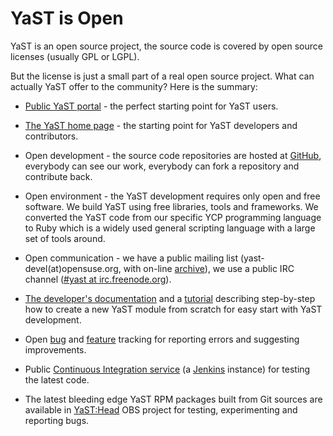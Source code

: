 YaST is Open
============

YaST is an open source project, the source code is covered by open source
licenses (usually GPL or LGPL).

But the license is just a small part of a real open source project. What can
actually YaST offer to the community? Here is the summary:

- [Public YaST portal](https://en.opensuse.org/Portal:YaST) - the perfect
  starting point for YaST users.

- [The YaST home page](http://yast.github.io/) - the starting point for YaST
  developers and contributors.

- Open development - the source code repositories are hosted at
  [GitHub](https://github.com/yast), everybody can see our work, everybody can
  fork a repository and contribute back.

- Open environment - the YaST development requires only open and free software.
  We build YaST using free libraries, tools and frameworks. We converted the
  YaST code from our specific YCP programming language to Ruby which is a widely
  used general scripting language with a large set of tools around.

- Open communication - we have a public mailing list
  (yast-devel(at)opensuse.org, with on-line
  [archive](http://lists.opensuse.org/yast-devel)), we use a public IRC channel
  ([#yast at irc.freenode.org](https://webchat.freenode.net/?channels=%23yast)).

- [The developer's documentation](http://yastgithubio.readthedocs.org/en/latest/)
  and a [tutorial](http://yast.github.io/yast-journalctl-tutorial/) describing
  step-by-step how to create a new YaST module from scratch for easy start with
  YaST development.

- Open [bug](https://bugzilla.suse.com) and
  [feature](https://fate.opensuse.org) tracking for reporting errors and
  suggesting improvements.

- Public [Continuous Integration service](https://ci.opensuse.org/view/Yast/)
  (a [Jenkins](http://jenkins-ci.org/) instance) for testing the latest code.

- The latest bleeding edge YaST RPM packages built from Git sources are
  available in [YaST:Head](https://build.opensuse.org/project/show/YaST:Head)
  OBS project for testing, experimenting and reporting bugs.
